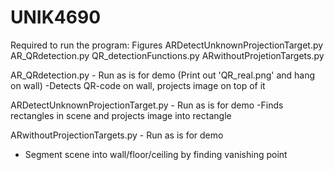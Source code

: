 # UNIK4690

Required to run the program:
Figures
ARDetectUnknownProjectionTarget.py
AR_QRdetection.py
QR_detectionFunctions.py
ARwithoutProjetionTargets.py

AR_QRdetection.py - Run as is for demo (Print out 'QR_real.png' and hang on wall)
-Detects QR-code on wall, projects image on top of it

ARDetectUnknownProjectionTarget.py - Run as is for demo
-Finds rectangles in scene and projects image into rectangle

ARwithoutProjectionTargets.py - Run as is for demo
- Segment scene into wall/floor/ceiling by finding vanishing point
